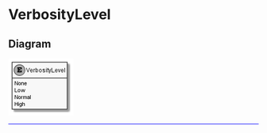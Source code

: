 ﻿# VerbosityLevel

## Diagram

![VerbosityLevel.png](./VerbosityLevel.png "VerbosityLevel")

<hr style="background: blue;" />
